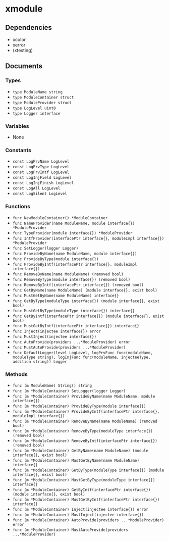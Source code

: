 # xmodule

## Dependencies

+ xcolor
+ xerror
+ (xtesting)

## Documents

### Types

+ `type ModuleName string`
+ `type ModuleContainer struct`
+ `type ModuleProvider struct`
+ `type LogLevel uint8`
+ `type Logger interface`

### Variables

+ None

### Constants

+ `const LogPrvName LogLevel`
+ `const LogPrvType LogLevel`
+ `const LogPrvIntf LogLevel`
+ `const LogInjField LogLevel`
+ `const LogInjFinish LogLevel`
+ `const LogAll LogLevel`
+ `const LogSilent LogLevel`

### Functions

+ `func NewModuleContainer() *ModuleContainer`
+ `func NameProvider(name ModuleName, module interface{}) *ModuleProvider`
+ `func TypeProvider(module interface{}) *ModuleProvider`
+ `func IntfProvider(interfacePtr interface{}, moduleImpl interface{}) *ModuleProvider`
+ `func SetLogger(logger Logger)`
+ `func ProvideByName(name ModuleName, module interface{})`
+ `func ProvideByType(module interface{})`
+ `func ProvideByIntf(interfacePtr interface{}, moduleImpl interface{})`
+ `func RemoveByName(name ModuleName) (removed bool)`
+ `func RemoveByType(module interface{}) (removed bool)`
+ `func RemoveByIntf(interfacePtr interface{}) (removed bool)`
+ `func GetByName(name ModuleName) (module interface{}, exist bool)`
+ `func MustGetByName(name ModuleName) interface{}`
+ `func GetByType(moduleType interface{}) (module interface{}, exist bool)`
+ `func MustGetByType(moduleType interface{}) interface{}`
+ `func GetByIntf(interfacePtr interface{}) (module interface{}, exist bool)`
+ `func MustGetByIntf(interfacePtr interface{}) interface{}`
+ `func Inject(injectee interface{}) error`
+ `func MustInject(injectee interface{})`
+ `func AutoProvide(providers ...*ModuleProvider) error`
+ `func MustAutoProvide(providers ...*ModuleProvider)`
+ `func DefaultLogger(level LogLevel, logPrvFunc func(moduleName, moduleType string), logInjFunc func(moduleName, injecteeType, addition string)) Logger`

### Methods

+ `func (m ModuleName) String() string`
+ `func (m *ModuleContainer) SetLogger(logger Logger)`
+ `func (m *ModuleContainer) ProvideByName(name ModuleName, module interface{})`
+ `func (m *ModuleContainer) ProvideByType(module interface{})`
+ `func (m *ModuleContainer) ProvideByIntf(interfacePtr interface{}, moduleImpl interface{})`
+ `func (m *ModuleContainer) RemoveByName(name ModuleName) (removed bool)`
+ `func (m *ModuleContainer) RemoveByType(moduleType interface{}) (removed bool)`
+ `func (m *ModuleContainer) RemoveByIntf(interfacePtr interface{}) (removed bool)`
+ `func (m *ModuleContainer) GetByName(name ModuleName) (module interface{}, exist bool)`
+ `func (m *ModuleContainer) MustGetByName(name ModuleName) interface{}`
+ `func (m *ModuleContainer) GetByType(moduleType interface{}) (module interface{}, exist bool)`
+ `func (m *ModuleContainer) MustGetByType(moduleType interface{}) interface{}`
+ `func (m *ModuleContainer) GetByIntf(interfacePtr interface{}) (module interface{}, exist bool)`
+ `func (m *ModuleContainer) MustGetByIntf(interfacePtr interface{}) interface{}`
+ `func (m *ModuleContainer) Inject(injectee interface{}) error`
+ `func (m *ModuleContainer) MustInject(injectee interface{})`
+ `func (m *ModuleContainer) AutoProvide(providers ...*ModuleProvider) error`
+ `func (m *ModuleContainer) MustAutoProvide(providers ...*ModuleProvider)`
